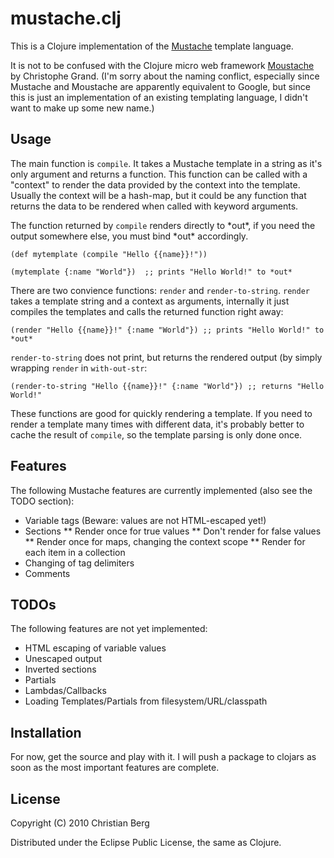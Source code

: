 # mustache.clj

This is a Clojure implementation of the
[Mustache](http://mustache.github.com/) template language. 

It is not to be confused with the Clojure micro web framework
[Moustache](http://github.com/cgrand/moustache) by Christophe
Grand. (I'm sorry about the naming conflict, especially since Mustache
and Moustache are apparently equivalent to Google, but since this is
just an implementation of an existing templating language, I didn't
want to make up some new name.)

## Usage

The main function is `compile`. It takes a Mustache template in a
string as it's only argument and returns a function. This function
can be called with a "context" to render the data provided by the
context into the template. Usually the context will be a hash-map, but
it could be any function that returns the data to be rendered when
called with keyword arguments.

The function returned by `compile` renders directly to \*out\*, if you
need the output somewhere else, you must bind \*out\* accordingly.

    (def mytemplate (compile "Hello {{name}}!"))

    (mytemplate {:name "World"})  ;; prints "Hello World!" to *out*

There are two convience functions: `render` and
`render-to-string`. `render` takes a template string and a context as
arguments, internally it just compiles the templates and calls the
returned function right away:

    (render "Hello {{name}}!" {:name "World"}) ;; prints "Hello World!" to *out*

`render-to-string` does not print, but returns the rendered output (by
simply wrapping `render` in `with-out-str`:

    (render-to-string "Hello {{name}}!" {:name "World"}) ;; returns "Hello World!"

These functions are good for quickly rendering a template. If you need
to render a template many times with different data, it's probably
better to cache the result of `compile`, so the template parsing is
only done once.

## Features

The following Mustache features are currently implemented (also see
the TODO section):

* Variable tags (Beware: values are not HTML-escaped yet!)
* Sections
** Render once for true values
** Don't render for false values
** Render once for maps, changing the context scope
** Render for each item in a collection
* Changing of tag delimiters
* Comments

## TODOs

The following features are not yet implemented:

* HTML escaping of variable values
* Unescaped output
* Inverted sections
* Partials
* Lambdas/Callbacks
* Loading Templates/Partials from filesystem/URL/classpath

## Installation

For now, get the source and play with it. I will push a package
to clojars as soon as the most important features are complete.

## License

Copyright (C) 2010 Christian Berg

Distributed under the Eclipse Public License, the same as Clojure.
